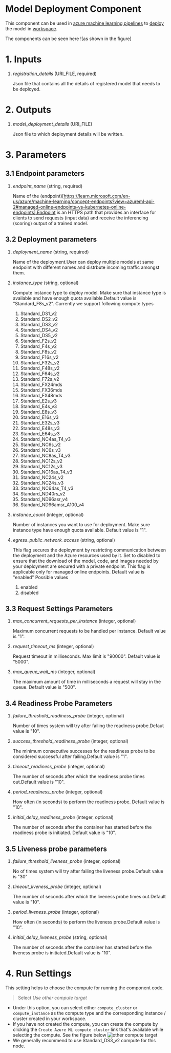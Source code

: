 # Model Deployment Component
This component can be used in [azure machine learning pipelines](https://learn.microsoft.com/en-us/azure/machine-learning/concept-ml-pipelines?view=azureml-api-2) to [deploy](https://learn.microsoft.com/en-us/azure/machine-learning/how-to-deploy-online-endpoints?view=azureml-api-2&tabs=azure-cli) the model in [workspace](https://learn.microsoft.com/en-us/azure/machine-learning/concept-workspace?view=azureml-api-2).

The components can be seen here ![as shown in the figure]

# 1. Inputs

1. _registration_details_ (URI_FILE, required)

    Json file that contains all the details of registered model that needs to be deployed.

# 2. Outputs

1. _model_deployment_details_ (URI_FILE)

    Json file to which deployment details will be written.

# 3. Parameters
    
## 3.1 Endpoint parameters

1. _endpoint_name_ (string, required)

    Name of the (endpoint)[https://learn.microsoft.com/en-us/azure/machine-learning/concept-endpoints?view=azureml-api-2#managed-online-endpoints-vs-kubernetes-online-endpoints].Endpoint is an HTTPS path that provides an interface for clients to send requests (input data) and receive the inferencing (scoring) output of a trained model.

## 3.2 Deployment parameters

1. _deployment_name_ (string, required)

    Name of the deployment.User can deploy multiple models at same endpoint with different names and distrbute incoming traffic amongst them.

2. _instance_type_ (string, optional)

    Compute instance type to deploy model. Make sure that instance type is available and have enough quota available.Default value is "Standard_F8s_v2".
    Currently we support following compute types

    1. Standard_DS1_v2
    2. Standard_DS2_v2
    3. Standard_DS3_v2
    4. Standard_DS4_v2
    5. Standard_DS5_v2
    6. Standard_F2s_v2
    7. Standard_F4s_v2
    8. Standard_F8s_v2
    9. Standard_F16s_v2
    10. Standard_F32s_v2
    11. Standard_F48s_v2
    12. Standard_F64s_v2
    13. Standard_F72s_v2
    14. Standard_FX24mds
    15. Standard_FX36mds
    16. Standard_FX48mds
    17. Standard_E2s_v3
    18. Standard_E4s_v3
    19. Standard_E8s_v3
    20. Standard_E16s_v3
    21. Standard_E32s_v3
    22. Standard_E48s_v3
    23. Standard_E64s_v3
    24. Standard_NC4as_T4_v3
    25. Standard_NC6s_v2
    26. Standard_NC6s_v3
    27. Standard_NC8as_T4_v3
    28. Standard_NC12s_v2
    29. Standard_NC12s_v3
    30. Standard_NC16as_T4_v3
    31. Standard_NC24s_v2
    32. Standard_NC24s_v3
    33. Standard_NC64as_T4_v3
    34. Standard_ND40rs_v2
    35. Standard_ND96asr_v4
    36. Standard_ND96amsr_A100_v4

3. _instance_count_ (integer, optional)

    Number of instances you want to use for deployment. Make sure instance type have enough quota available.
    Default value is "1".

4. _egress_public_network_access_ (string, optional)

    This flag secures the deployment by restricting communication between the deployment and the Azure resources used by it. Set to disabled to ensure that the download of the model, code, and images needed by your deployment are secured with a private endpoint. This flag is applicable only for managed online endpoints. Default value is "enabled"
    Possible values
    1. enabled
    2. disabled

## 3.3 Request Settings Parameters

1. _max_concurrent_requests_per_instance_ (integer, optional)

    Maximum concurrent requests to be handled per instance. Default value is "1".

2. _request_timeout_ms_ (integer, optional)

    Request timeout in milliseconds. Max limit is "90000". Default value is "5000".

3. _max_queue_wait_ms_ (integer, optional)

    The maximum amount of time in milliseconds a request will stay in the queue. Default value is "500".

## 3.4 Readiness Probe Parameters

1. _failure_threshold_readiness_probe_ (integer, optional)

    Number of times system will try after failing the readiness probe.Defaut value is "10".

2. _success_threshold_readiness_probe_ (integer, optional)

    The minimum consecutive successes for the readiness probe to be considered successful after failing.Default value is "1".
 

3. _timeout_readiness_probe_ (integer, optional)

    The number of seconds after which the readiness probe times out.Default value is "10".

4. _period_readiness_probe_ (integer, optional)

    How often (in seconds) to perform the readiness probe. Default value is "10".

5. _initial_delay_readiness_probe_ (integer, optional)

    The number of seconds after the container has started before the readiness probe is initiated. Default value is "10".

## 3.5 Liveness probe parameters

1. _failure_threshold_liveness_probe_ (integer, optional)

    No of times system will try after failing the liveness probe.Default value is "30"

2. _timeout_liveness_probe_ (integer, optional)

    The number of seconds after which the liveness probe times out.Default value is "10".

3. _period_liveness_probe_ (integer, optional)

    How often (in seconds) to perform the liveness probe.Default value is "10".

4. _initial_delay_liveness_probe_ (string, optional)

    The number of seconds after the container has started before the liveness probe is initiated.Default value is "10".


# 4. Run Settings

This setting helps to choose the compute for running the component code.

> Select *Use other compute target*

- Under this option, you can select either `compute_cluster` or `compute_instance` as the compute type and the corresponding instance / cluster created in your workspace.
- If you have not created the compute, you can create the compute by clicking the `Create Azure ML compute cluster` link that's available while selecting the compute. See the figure below
![other compute target](https://aka.ms/azureml-ft-docs-create-compute-target)
- We generally recommend to use Standard_DS3_v2 compute for this node.

